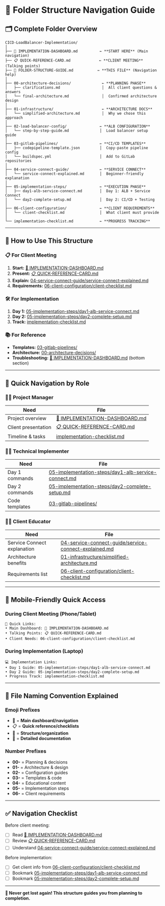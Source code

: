 # 📁 Folder Structure Navigation Guide

## 🗂️ **Complete Folder Overview**

```
CICD-LoadBalancer-Implementation/
│
├── 🎯 IMPLEMENTATION-DASHBOARD.md          ← **START HERE** (Main navigation)
├── 📋 QUICK-REFERENCE-CARD.md             ← **CLIENT MEETING** (Talking points)
├── 📁 FOLDER-STRUCTURE-GUIDE.md           ← **THIS FILE** (Navigation help)
│
├── 00-architecture-decisions/              ← **PLANNING PHASE**
│   ├── clarifications.md                   │  All client questions & answers
│   └── final-architecture.md               │  Confirmed architecture design
│
├── 01-infrastructure/                      ← **ARCHITECTURE DOCS**
│   └── simplified-architecture.md          │  Why we chose this approach
│
├── 02-load-balancer-config/               ← **ALB CONFIGURATION**
│   └── step-by-step-guide.md              │  Load balancer setup guide
│
├── 03-gitlab-pipelines/                   ← **CI/CD TEMPLATES**
│   ├── codepipeline-template.json         │  Copy-paste pipeline config
│   └── buildspec.yml                      │  Add to GitLab repositories
│
├── 04-service-connect-guide/              ← **SERVICE CONNECT**
│   └── service-connect-explained.md       │  Beginner-friendly explanation
│
├── 05-implementation-steps/               ← **EXECUTION PHASE**
│   ├── day1-alb-service-connect.md        │  Day 1: ALB + Service Connect
│   └── day2-complete-setup.md             │  Day 2: CI/CD + Testing
│
├── 06-client-configuration/               ← **CLIENT REQUIREMENTS**
│   └── client-checklist.md                │  What client must provide
│
└── implementation-checklist.md            ← **PROGRESS TRACKING**
```

---

## 🎯 **How to Use This Structure**

### **📋 For Client Meeting**
1. **Start:** [🎯 IMPLEMENTATION-DASHBOARD.md](./🎯%20IMPLEMENTATION-DASHBOARD.md)
2. **Present:** [📋 QUICK-REFERENCE-CARD.md](./📋%20QUICK-REFERENCE-CARD.md)
3. **Explain:** [04-service-connect-guide/service-connect-explained.md](./04-service-connect-guide/service-connect-explained.md)
4. **Requirements:** [06-client-configuration/client-checklist.md](./06-client-configuration/client-checklist.md)

### **🛠️ For Implementation**
1. **Day 1:** [05-implementation-steps/day1-alb-service-connect.md](./05-implementation-steps/day1-alb-service-connect.md)
2. **Day 2:** [05-implementation-steps/day2-complete-setup.md](./05-implementation-steps/day2-complete-setup.md)
3. **Track:** [implementation-checklist.md](./implementation-checklist.md)

### **📚 For Reference**
- **Templates:** [03-gitlab-pipelines/](./03-gitlab-pipelines/)
- **Architecture:** [00-architecture-decisions/](./00-architecture-decisions/)
- **Troubleshooting:** [🎯 IMPLEMENTATION-DASHBOARD.md](./🎯%20IMPLEMENTATION-DASHBOARD.md) (bottom section)

---

## 🚀 **Quick Navigation by Role**

### **👨‍💼 Project Manager**
| Need | File |
|------|------|
| Project overview | [🎯 IMPLEMENTATION-DASHBOARD.md](./🎯%20IMPLEMENTATION-DASHBOARD.md) |
| Client presentation | [📋 QUICK-REFERENCE-CARD.md](./📋%20QUICK-REFERENCE-CARD.md) |
| Timeline & tasks | [implementation-checklist.md](./implementation-checklist.md) |

### **👨‍💻 Technical Implementer**
| Need | File |
|------|------|
| Day 1 commands | [05-implementation-steps/day1-alb-service-connect.md](./05-implementation-steps/day1-alb-service-connect.md) |
| Day 2 commands | [05-implementation-steps/day2-complete-setup.md](./05-implementation-steps/day2-complete-setup.md) |
| Code templates | [03-gitlab-pipelines/](./03-gitlab-pipelines/) |

### **👨‍🏫 Client Educator**
| Need | File |
|------|------|
| Service Connect explanation | [04-service-connect-guide/service-connect-explained.md](./04-service-connect-guide/service-connect-explained.md) |
| Architecture benefits | [01-infrastructure/simplified-architecture.md](./01-infrastructure/simplified-architecture.md) |
| Requirements list | [06-client-configuration/client-checklist.md](./06-client-configuration/client-checklist.md) |

---

## 📱 **Mobile-Friendly Quick Access**

### **During Client Meeting (Phone/Tablet)**
```
📱 Quick Links:
• Main Dashboard: 🎯 IMPLEMENTATION-DASHBOARD.md
• Talking Points: 📋 QUICK-REFERENCE-CARD.md  
• Client Needs: 06-client-configuration/client-checklist.md
```

### **During Implementation (Laptop)**
```
💻 Implementation Links:
• Day 1 Guide: 05-implementation-steps/day1-alb-service-connect.md
• Day 2 Guide: 05-implementation-steps/day2-complete-setup.md
• Progress Track: implementation-checklist.md
```

---

## 🎯 **File Naming Convention Explained**

### **Emoji Prefixes**
- 🎯 = **Main dashboard/navigation**
- 📋 = **Quick reference/checklists**  
- 📁 = **Structure/organization**
- 📄 = **Detailed documentation**

### **Number Prefixes**
- **00-** = Planning & decisions
- **01-** = Architecture & design
- **02-** = Configuration guides
- **03-** = Templates & code
- **04-** = Educational content
- **05-** = Implementation steps
- **06-** = Client requirements

---

## ✅ **Navigation Checklist**

Before client meeting:
- [ ] Read [🎯 IMPLEMENTATION-DASHBOARD.md](./🎯%20IMPLEMENTATION-DASHBOARD.md)
- [ ] Review [📋 QUICK-REFERENCE-CARD.md](./📋%20QUICK-REFERENCE-CARD.md)
- [ ] Understand [04-service-connect-guide/service-connect-explained.md](./04-service-connect-guide/service-connect-explained.md)

Before implementation:
- [ ] Get client info from [06-client-configuration/client-checklist.md](./06-client-configuration/client-checklist.md)
- [ ] Bookmark [05-implementation-steps/day1-alb-service-connect.md](./05-implementation-steps/day1-alb-service-connect.md)
- [ ] Bookmark [05-implementation-steps/day2-complete-setup.md](./05-implementation-steps/day2-complete-setup.md)

---

**🧭 Never get lost again! This structure guides you from planning to completion.**
